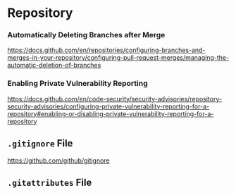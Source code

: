 # Repository


### Automatically Deleting Branches after Merge
https://docs.github.com/en/repositories/configuring-branches-and-merges-in-your-repository/configuring-pull-request-merges/managing-the-automatic-deletion-of-branches

### Enabling Private Vulnerability Reporting
https://docs.github.com/en/code-security/security-advisories/repository-security-advisories/configuring-private-vulnerability-reporting-for-a-repository#enabling-or-disabling-private-vulnerability-reporting-for-a-repository




## `.gitignore` File
https://github.com/github/gitignore

## `.gitattributes` File
